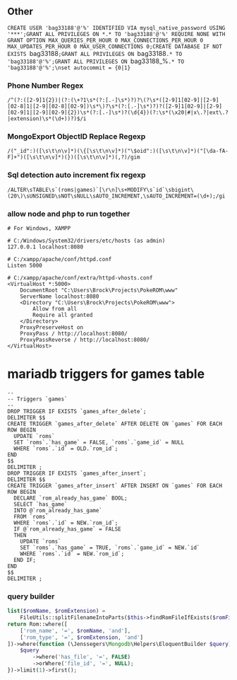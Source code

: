 ## Other

`CREATE USER 'bag33188'@'%' IDENTIFIED VIA mysql_native_password USING '***';GRANT ALL PRIVILEGES ON *.* TO 'bag33188'@'%' REQUIRE NONE WITH GRANT OPTION MAX_QUERIES_PER_HOUR 0 MAX_CONNECTIONS_PER_HOUR 0 MAX_UPDATES_PER_HOUR 0 MAX_USER_CONNECTIONS 0;CREATE DATABASE IF NOT EXISTS `bag33188`;GRANT ALL PRIVILEGES ON `bag33188`.* TO 'bag33188'@'%';GRANT ALL PRIVILEGES ON `bag33188\_%`.* TO 'bag33188'@'%';\nset autocommit = {0|1}`

### Phone Number Regex

```regexp
/^(?:([2-9]1{2})|(?:(\+?1\s*(?:[.-]\s*)?)?\(?\s*([2-9]1[02-9]|[2-9][02-8]1|[2-9][02-8][02-9])\s*\)?\s*(?:[.-]\s*)?)?([2-9]1[02-9]|[2-9][02-9]1|[2-9][02-9]{2})\s*(?:[.-]\s*)?(\d{4})(?:\s*(\x20|#|x\.?|ext\.?|extension)\s*(\d+))?)$/i
```

### MongoExport ObjectID Replace Regexp
```regexp
/("_id":)([\s\t\n\v]*)(\{[\s\t\n\v]*)("\$oid":)([\s\t\n\v]*)("[\da-fA-F]+")([\s\t\n\v]*)(})([\s\t\n\v]*)(,?)/gim
```

### Sql detection auto increment fix regexp
```regexp
/ALTER\sTABLE\s`(roms|games)`[\r\n]\s+MODIFY\s`id`\sbigint\(20\)\sUNSIGNED\sNOT\sNULL\sAUTO_INCREMENT,\sAUTO_INCREMENT=(\d+);/gi
```


### allow node and php to run together

```apacheconf
# For Windows, XAMPP

# C:/Windows/System32/drivers/etc/hosts (as admin)
127.0.0.1 localhost:8080

# C:/xampp/apache/conf/httpd.conf
Listen 5000

# C:/xampp/apache/conf/extra/httpd-vhosts.conf
<VirtualHost *:5000>
    DocumentRoot "C:\Users\Brock\Projects\PokeROM\www"
    ServerName localhost:8080
    <Directory "C:\Users\Brock\Projects\PokeROM\www">
        Allow from all
        Require all granted
    </Directory>
    ProxyPreserveHost on
    ProxyPass / http://localhost:8080/
    ProxyPassReverse / http://localhost:8080/
</VirtualHost>

```


# mariadb triggers for games table

```mysql
--
-- Triggers `games`
--
DROP TRIGGER IF EXISTS `games_after_delete`;
DELIMITER $$
CREATE TRIGGER `games_after_delete` AFTER DELETE ON `games` FOR EACH ROW BEGIN
  UPDATE `roms`
  SET `roms`.`has_game` = FALSE, `roms`.`game_id` = NULL
  WHERE `roms`.`id` = OLD.`rom_id`;
END
$$
DELIMITER ;
DROP TRIGGER IF EXISTS `games_after_insert`;
DELIMITER $$
CREATE TRIGGER `games_after_insert` AFTER INSERT ON `games` FOR EACH ROW BEGIN
  DECLARE `rom_already_has_game` BOOL;
  SELECT `has_game`
  INTO @`rom_already_has_game`
  FROM `roms`
  WHERE `roms`.`id` = NEW.`rom_id`;
  IF @`rom_already_has_game` = FALSE
  THEN
    UPDATE `roms`
    SET `roms`.`has_game` = TRUE, `roms`.`game_id` = NEW.`id`
    WHERE `roms`.`id` = NEW.`rom_id`;
  END IF;
END
$$
DELIMITER ;
```

### query builder

```php
list($romName, $romExtension) =
    FileUtils::splitFilenameIntoParts($this->findRomFileIfExists($romFileId)->filename);
return Rom::where([
    ['rom_name', '=', $romName, 'and'],
    ['rom_type', '=', $romExtension, 'and']
])->where(function (\Jenssegers\Mongodb\Helpers\EloquentBuilder $query) {
    $query
        ->where('has_file', '=', FALSE)
        ->orWhere('file_id', '=', NULL);
})->limit(1)->first();
```
